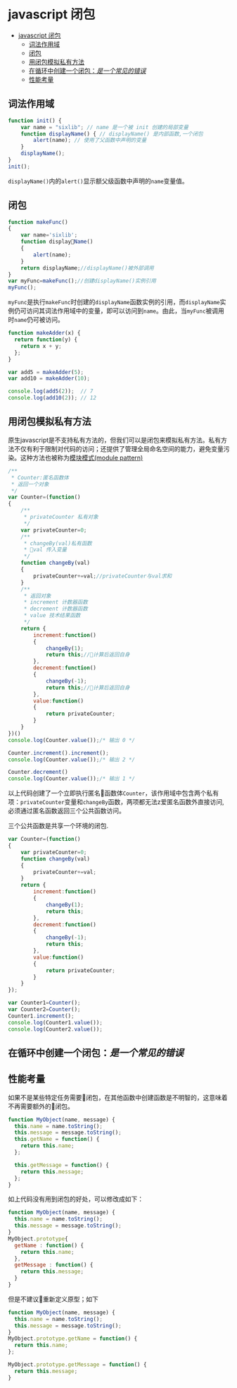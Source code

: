 # javascript 闭包

<!-- @import "[TOC]" {cmd="toc" depthFrom=1 depthTo=6 orderedList=false} -->

<!-- code_chunk_output -->

* [javascript 闭包](#javascript-闭包)
	* [词法作用域](#词法作用域)
	* [闭包](#闭包)
	* [用闭包模拟私有方法](#用闭包模拟私有方法)
	* [在循环中创建一个闭包：*是一个常见的错误*](#在循环中创建一个闭包是一个常见的错误)
	* [性能考量](#性能考量)

<!-- /code_chunk_output -->

## 词法作用域

``` javascript
function init() {
    var name = "sixlib"; // name 是一个被 init 创建的局部变量
    function displayName() { // displayName() 是内部函数,一个闭包
        alert(name); // 使用了父函数中声明的变量
    }
    displayName();
}
init();
```

`displayName()`内的`alert()`显示额父级函数中声明的`name`变量值。

## 闭包

``` javascript
function makeFunc()
{
    var name='sixlib';
    function displayName()
    {
        alert(name);
    }
    return displayName;//displayName()被外部调用
}
var myFunc=makeFunc();//创建displayName()实例引用
myFunc();
```

`myFunc`是执行`makeFunc`时创建的`displayName`函数实例的引用，而`displayName`实例仍可访问其词法作用域中的变量，即可以访问到`name`。由此，当`myFunc`被调用时`name`仍可被访问。

``` javascript
function makeAdder(x) {
  return function(y) {
    return x + y;
  };
}

var add5 = makeAdder(5);
var add10 = makeAdder(10);

console.log(add5(2));  // 7
console.log(add10(2)); // 12
```

## 用闭包模拟私有方法

原生javascript是不支持私有方法的，但我们可以是闭包来模拟私有方法。私有方法不仅有利于限制对代码的访问；还提供了管理全局命名空间的能力，避免变量污染。这种方法也被称为[模块模式(module pattern)](http://wiki.jikexueyuan.com/project/javascript-design-patterns/modular-model.html)

``` javascript
/**
 * Counter:匿名函数体
 * 返回一个对象
 */
var Counter=(function()
{
    /**
     * privateCounter 私有对象
     */
    var privateCounter=0;
    /**
     * changeBy(val)私有函数
     * val 传入变量
     */
    function changeBy(val)
    {
        privateCounter+=val;//privateCounter与val求和
    }
    /**
     * 返回对象
     * increment 计数器函数
     * decrement 计数器函数
     * value 技术结果函数
     */
    return {
        increment:function()
        {
            changeBy(1);
            return this;//计算后返回自身
        },
        decrement:function()
        {
            changeBy(-1);
            return this;//计算后返回自身
        },
        value:function()
        {
            return privateCounter;
        }
    }
})()
console.log(Counter.value());/* 输出 0 */

Counter.increment().increment();
console.log(Counter.value());/* 输出 2 */

Counter.decrement()
console.log(Counter.value());/* 输出 1 */

```

以上代码创建了一个立即执行匿名函数体`Counter`，该作用域中包含两个私有项：`privateCounter`变量和`changeBy`函数，两项都无法z爱匿名函数外直接访问,必须通过匿名函数返回三个公共函数访问。

三个公共函数是共享一个环境的闭包.

``` javascript
var Counter=(function()
{
    var privateCounter=0;
    function changeBy(val)
    {
        privateCounter+=val;
    }
    return {
        increment:function()
        {
            changeBy(1);
            return this;
        },
        decrement:function()
        {
            changeBy(-1);
            return this;
        },
        value:function()
        {
            return privateCounter;
        }
    }
});

var Counter1=Counter();
var Counter2=Counter();
Counter1.increment();
console.log(Counter1.value());
console.log(Counter2.value());

```

## 在循环中创建一个闭包：*是一个常见的错误*

## 性能考量

如果不是某些特定任务需要闭包，在其他函数中创建函数是不明智的，这意味着不再需要额外的闭包。

``` javascript
function MyObject(name, message) {
  this.name = name.toString();
  this.message = message.toString();
  this.getName = function() {
    return this.name;
  };

  this.getMessage = function() {
    return this.message;
  };
}
```

如上代码没有用到闭包的好处，可以修改成如下：

``` javascript
function MyObject(name, message) {
  this.name = name.toString();
  this.message = message.toString();
}
MyObject.prototype{
  getName : function() {
    return this.name;
  },
  getMessage : function() {
    return this.message;
  }
}
```

但是不建议重新定义原型；如下

``` javascript
function MyObject(name, message) {
  this.name = name.toString();
  this.message = message.toString();
}
MyObject.prototype.getName = function() {
  return this.name;
};

MyObject.prototype.getMessage = function() {
  return this.message;
}

```
